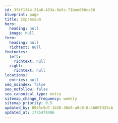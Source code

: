 ```yaml
---
id: 3f4f1344-21a6-453a-8a5c-71bee066ca36
blueprint: page
title: Impressum
hero:
  heading: null
  image: null
form:
  heading: null
  richtext: null
footnotes:
  left:
    richtext: null
  right:
    richtext: null
locations:
  entries: null
seo_noindex: false
seo_nofollow: false
seo_canonical_type: entry
sitemap_change_frequency: weekly
sitemap_priority: 0.5
updated_by: 0945c5d7-1b28-48e0-a9c0-0c4b00f325cb
updated_at: 1735478406
---
```

